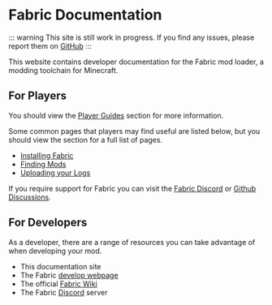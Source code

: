 # Fabric Documentation

::: warning
This site is still work in progress. If you find any issues, please report them on [GitHub](https://github.com/FabricMC/fabric-docs)
:::


This website contains developer documentation for the Fabric mod loader, a modding toolchain for Minecraft.

## For Players

You should view the [Player Guides](./players/index.md) section for more information.

Some common pages that players may find useful are listed below, but you should view the section for a full list of pages.

- [Installing Fabric](./players/installing-fabric.md)
- [Finding Mods](./players/finding-mods.md)
- [Uploading your Logs](./players/troubleshooting/uploading-logs.md)

If you require support for Fabric you can visit the [Fabric Discord](https://discord.gg/v6v4pMv) or [Github Discussions](https://github.com/orgs/FabricMC/discussions).

## For Developers

As a developer, there are a range of resources you can take advantage of when developing your mod.

- This documentation site
- The Fabric [develop webpage](https://fabricmc.net/develop)
- The official [Fabric Wiki](https://fabricmc.net/wiki)
- The Fabric [Discord](https://discord.gg/v6v4pMv) server
